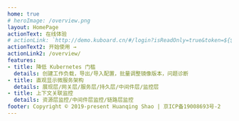 ```yaml
---
home: true
# heroImage: /overview.png
layout: HomePage
actionText: 在线体验
# actionLink: `http://demo.kuboard.cn/#/login?isReadOnly=true&token=${$site.themeConfig.kuboardToken}`
actionText2: 开始使用 →
actionLink2: /overview/
features:
- title: 降低 Kubernetes 门槛
  details: 创建工作负载，导出/导入配置，批量调整镜像版本，问题诊断
- title: 直观显示微服务架构
  details: 展现层/网关层/服务层/持久层/中间件层/监控层
- title: 上下文关联监控
  details: 资源层监控/中间件层监控/链路层监控
footer: Copyright © 2019-present Huanqing Shao | 京ICP备19008693号-2
---
```


